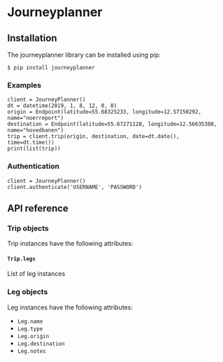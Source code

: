 # Journeyplanner

## Installation
The journeyplanner library can be installed using pip:

    $ pip install journeyplanner

### Examples
```
client = JourneyPlanner()
dt = datetime(2019, 1, 8, 12, 0, 0)
origin = Endpoint(latitude=55.68325233, longitude=12.57150292, name="noerreport")
destination = Endpoint(latitude=55.67271128, longitude=12.56635308, name="hovedbanen")
trip = client.trip(origin, destination, date=dt.date(), time=dt.time())
print(list(trip))
```

### Authentication
```
client = JourneyPlanner()
client.authenticate('USERNAME', 'PASSWORD')
```

## API reference

### Trip objects
Trip instances have the following attributes:

#### `Trip.legs`
  List of leg instances

### Leg objects
Leg instances have the following attributes:

* `Leg.name`
* `Leg.type`
* `Leg.origin`
* `Leg.destination`
* `Leg.notes`
